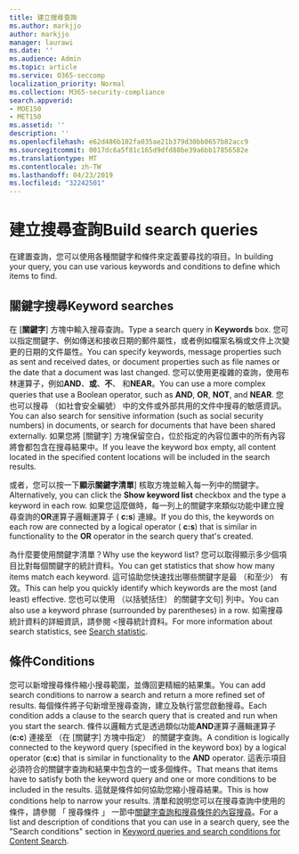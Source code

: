 ```yaml
---
title: 建立搜尋查詢
ms.author: markjjo
author: markjjo
manager: laurawi
ms.date: ''
ms.audience: Admin
ms.topic: article
ms.service: O365-seccomp
localization_priority: Normal
ms.collection: M365-security-compliance
search.appverid:
- MOE150
- MET150
ms.assetid: ''
description: ''
ms.openlocfilehash: e62d486b102fa035ae21b379d30bb0657b82acc9
ms.sourcegitcommit: 0017dc6a5f81c165d9dfd88be39a6bb17856582e
ms.translationtype: MT
ms.contentlocale: zh-TW
ms.lasthandoff: 04/23/2019
ms.locfileid: "32242501"
---
```

# <a name="build-search-queries"></a><span data-ttu-id="b5ac0-102">建立搜尋查詢</span><span class="sxs-lookup"><span data-stu-id="b5ac0-102">Build search queries</span></span>

<span data-ttu-id="b5ac0-103">在建置查詢，您可以使用各種關鍵字和條件來定義要尋找的項目。</span><span class="sxs-lookup"><span data-stu-id="b5ac0-103">In building your query, you can use various keywords and conditions to define which items to find.</span></span>

## <a name="keyword-searches"></a><span data-ttu-id="b5ac0-104">關鍵字搜尋</span><span class="sxs-lookup"><span data-stu-id="b5ac0-104">Keyword searches</span></span>

<span data-ttu-id="b5ac0-105">在 [**關鍵字**] 方塊中輸入搜尋查詢。</span><span class="sxs-lookup"><span data-stu-id="b5ac0-105">Type a search query in **Keywords** box.</span></span> <span data-ttu-id="b5ac0-106">您可以指定關鍵字、例如傳送和接收日期的郵件屬性，或者例如檔案名稱或文件上次變更的日期的文件屬性。</span><span class="sxs-lookup"><span data-stu-id="b5ac0-106">You can specify keywords, message properties such as sent and received dates, or document properties such as file names or the date that a document was last changed.</span></span> <span data-ttu-id="b5ac0-107">您可以使用更複雜的查詢，使用布林運算子，例如**AND**、**或**、**不**、 和**NEAR**。</span><span class="sxs-lookup"><span data-stu-id="b5ac0-107">You can use a more complex queries that use a Boolean operator, such as **AND**, **OR**, **NOT**, and **NEAR**.</span></span> <span data-ttu-id="b5ac0-108">您也可以搜尋 （如社會安全編號） 中的文件或外部共用的文件中搜尋的敏感資訊。</span><span class="sxs-lookup"><span data-stu-id="b5ac0-108">You can also search for sensitive information (such as social security numbers) in documents, or search for documents that have been shared externally.</span></span> <span data-ttu-id="b5ac0-109">如果您將 [關鍵字] 方塊保留空白，位於指定的內容位置中的所有內容將會都包含在搜尋結果中。</span><span class="sxs-lookup"><span data-stu-id="b5ac0-109">If you leave the keyword box empty, all content located in the specified content locations will be included in the search results.</span></span>
    
<span data-ttu-id="b5ac0-110">或者，您可以按一下**顯示關鍵字清單**] 核取方塊並輸入每一列中的關鍵字。</span><span class="sxs-lookup"><span data-stu-id="b5ac0-110">Alternatively, you can click the **Show keyword list** checkbox and the type a keyword in each row.</span></span> <span data-ttu-id="b5ac0-111">如果您這麼做時，每一列上的關鍵字來類似功能中建立搜尋查詢的**OR**運算子邏輯運算子 ( **c:s**) 連線。</span><span class="sxs-lookup"><span data-stu-id="b5ac0-111">If you do this, the keywords on each row are connected by a logical operator ( **c:s**) that is similar in functionality to the **OR** operator in the search query that's created.</span></span> 
    
<span data-ttu-id="b5ac0-112">為什麼要使用關鍵字清單？</span><span class="sxs-lookup"><span data-stu-id="b5ac0-112">Why use the keyword list?</span></span> <span data-ttu-id="b5ac0-113">您可以取得顯示多少個項目比對每個關鍵字的統計資料。</span><span class="sxs-lookup"><span data-stu-id="b5ac0-113">You can get statistics that show how many items match each keyword.</span></span> <span data-ttu-id="b5ac0-114">這可協助您快速找出哪些關鍵字是最 （和至少） 有效。</span><span class="sxs-lookup"><span data-stu-id="b5ac0-114">This can help you quickly identify which keywords are the most (and least) effective.</span></span> <span data-ttu-id="b5ac0-115">您也可以使用 （以括號括住） 的關鍵字文句] 列中。</span><span class="sxs-lookup"><span data-stu-id="b5ac0-115">You can also use a keyword phrase (surrounded by parentheses) in a row.</span></span> <span data-ttu-id="b5ac0-116">如需搜尋統計資料的詳細資訊，請參閱 <<c0>搜尋統計資料。</span><span class="sxs-lookup"><span data-stu-id="b5ac0-116">For more information about search statistics, see [Search statistic](search-statistics.md).</span></span>

## <a name="conditions"></a><span data-ttu-id="b5ac0-117">條件</span><span class="sxs-lookup"><span data-stu-id="b5ac0-117">Conditions</span></span>
    
<span data-ttu-id="b5ac0-118">您可以新增搜尋條件縮小搜尋範圍，並傳回更精細的結果集。</span><span class="sxs-lookup"><span data-stu-id="b5ac0-118">You can add search conditions to narrow a search and return a more refined set of results.</span></span> <span data-ttu-id="b5ac0-119">每個條件將子句新增至搜尋查詢，建立及執行當您啟動搜尋。</span><span class="sxs-lookup"><span data-stu-id="b5ac0-119">Each condition adds a clause to the search query that is created and run when you start the search.</span></span> <span data-ttu-id="b5ac0-120">條件以邏輯方式是透過類似功能**AND**運算子邏輯運算子 (**c:c**) 連接至 （在 [關鍵字] 方塊中指定） 的關鍵字查詢。</span><span class="sxs-lookup"><span data-stu-id="b5ac0-120">A condition is logically connected to the keyword query (specified in the keyword box) by a logical operator (**c:c**) that is similar in functionality to the **AND** operator.</span></span> <span data-ttu-id="b5ac0-121">這表示項目必須符合的關鍵字查詢和結果中包含的一或多個條件。</span><span class="sxs-lookup"><span data-stu-id="b5ac0-121">That means that items have to satisfy both the keyword query and one or more conditions to be included in the results.</span></span> <span data-ttu-id="b5ac0-122">這就是條件如何協助您縮小搜尋結果。</span><span class="sxs-lookup"><span data-stu-id="b5ac0-122">This is how conditions help to narrow your results.</span></span> <span data-ttu-id="b5ac0-123">清單和說明您可以在搜尋查詢中使用的條件，請參閱 「 搜尋條件 」 一節中[關鍵字查詢和搜尋條件的內容搜尋](../keyword-queries-and-search-conditions.md#search-conditions)。</span><span class="sxs-lookup"><span data-stu-id="b5ac0-123">For a list and description of conditions that you can use in a search query, see the "Search conditions" section in [Keyword queries and search conditions for Content Search](../keyword-queries-and-search-conditions.md#search-conditions).</span></span>



